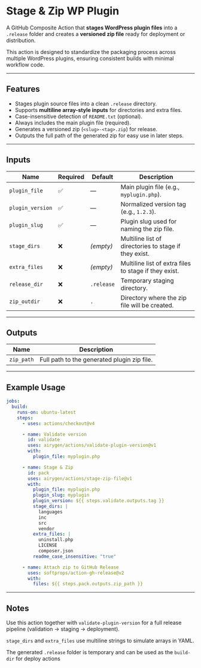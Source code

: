 # Stage & Zip WP Plugin

A GitHub Composite Action that **stages WordPress plugin files** into a `.release` folder and creates a **versioned zip file** ready for deployment or distribution.

This action is designed to standardize the packaging process across multiple WordPress plugins, ensuring consistent builds with minimal workflow code.

---

## Features

- Stages plugin source files into a clean `.release` directory.
- Supports **multiline array-style inputs** for directories and extra files.
- Case-insensitive detection of `README.txt` (optional).
- Always includes the main plugin file (required).
- Generates a versioned zip (`<slug>-<tag>.zip`) for release.
- Outputs the full path of the generated zip for easy use in later steps.

---

## Inputs

| Name | Required | Default | Description |
| --- | --- | --- | --- |
| `plugin_file` | ✅ | — | Main plugin file (e.g., `myplugin.php`). |
| `plugin_version` | ✅ | — | Normalized version tag (e.g., `1.2.3`). |
| `plugin_slug` | ✅ | — | Plugin slug used for naming the zip file. |
| `stage_dirs` | ❌ | *(empty)* | Multiline list of directories to stage if they exist. |
| `extra_files` | ❌ | *(empty)* | Multiline list of extra files to stage if they exist. |
| `release_dir` | ❌ | `.release` | Temporary staging directory. |
| `zip_outdir` | ❌ | `.` | Directory where the zip file will be created. |

---

## Outputs

| Name | Description |
| --- | --- |
| `zip_path` | Full path to the generated plugin zip file. |

---

## Example Usage

```yaml
jobs:
  build:
    runs-on: ubuntu-latest
    steps:
      - uses: actions/checkout@v4

      - name: Validate version
        id: validate
        uses: airygen/actions/validate-plugin-version@v1
        with:
          plugin_file: myplugin.php

      - name: Stage & Zip
        id: pack
        uses: airygen/actions/stage-zip-file@v1
        with:
          plugin_file: myplugin.php
          plugin_slug: myplugin
          plugin_version: ${{ steps.validate.outputs.tag }}
          stage_dirs: |
            languages
            inc
            src
            vendor
          extra_files: |
            uninstall.php
            LICENSE
            composer.json
          readme_case_insensitive: "true"

      - name: Attach zip to GitHub Release
        uses: softprops/action-gh-release@v2
        with:
          files: ${{ steps.pack.outputs.zip_path }}
```

---

## Notes

Use this action together with `validate-plugin-version` for a full release pipeline (validation → staging → deployment).

`stage_dirs` and `extra_files` use multiline strings to simulate arrays in YAML.

The generated `.release` folder is temporary and can be used as the `build-dir` for deploy actions